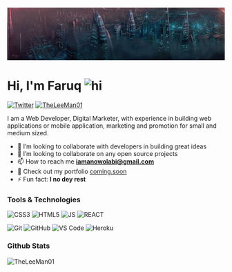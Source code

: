 ![Pretty lights](prettylights.gif)

# Hi, I'm Faruq <img src="https://user-images.githubusercontent.com/1303154/88677602-1635ba80-d120-11ea-84d8-d263ba5fc3c0.gif" width="28px" alt="hi">

[![Twitter](https://img.shields.io/badge/-Twitter-1DA1F2?logo=twitter&logoColor=white&style=flat-square)](https://twitter.com/i_am_hajilee)
[<img src="https://komarev.com/ghpvc/?username=TheLeeMan01&label=Profile%20views&color=0e75b6&style=flat" alt="TheLeeMan01" />](https://github.com/TheLeeMan01/TheLeeMan01)

I am a Web Developer, Digital Marketer, with experience in building web applications or mobile application, marketing and promotion for small and medium sized.

- 🌱 I’m looking to collaborate with developers in building great ideas
- 👯 I’m looking to collaborate on any open source projects
- 📫 How to reach me **iamanowolabi@gmail.com**
- 📁 Check out my portfolio [coming.soon](#)
- ⚡ Fun fact: **I no dey rest**

### Tools & Technologies
![CSS3](https://img.shields.io/badge/CSS3-1572B6?style=for-the-badge&logo=css3&logoColor=white)
![HTML5](https://img.shields.io/badge/HTML5-E34F26?style=for-the-badge&logo=html5&logoColor=white)
![JS](https://img.shields.io/badge/JavaScript-323330?style=for-the-badge&logo=javascript&logoColor=F7DF1E)
![REACT](https://img.shields.io/badge/React-20232A?style=for-the-badge&logo=react&logoColor=61DAFB)

![Git](https://img.shields.io/badge/-Git-F05032?style=for-the-badge&logo=git&logoColor=white)
![GitHub](https://img.shields.io/badge/GitHub-100000?style=for-the-badge&logo=github&logoColor=white)
![VS Code](https://img.shields.io/badge/-VS%20Code-007ACC?style=for-the-badge&logo=visual%20studio%20code&logoColor=white)
![Heroku](https://img.shields.io/badge/Heroku-430098?style=for-the-badge&logo=heroku&logoColor=white)


### Github Stats

<img align="center" src="https://github-readme-stats.vercel.app/api?username=TheLeeMan01&show_icons=true&locale=en&theme=tokyonight&hide_border=true&count_private=true" alt="TheLeeMan01" />
